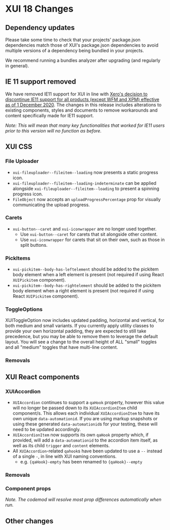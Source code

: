 # XUI 18 Changes

## Dependency updates

Please take some time to check that your projects' package.json dependencies match those of XUI's package.json dependencies to avoid multiple versions of a dependency being bundled in your projects.

We recommend running a bundles analyzer after upgrading (and regularly in general).

## IE 11 support removed

We have removed IE11 support for XUI in line with [Xero's decision to discontinue IE11 support for all products (except WFM and XPM) effective as of 1 December 2020](https://xero.slack.com/archives/C63PJSH25/p1606789311155600). The changes in this release includes alterations to existing components, styles and documents to remove workarounds and content specifically made for IE11 support.

_Note: This will mean that many key functionalities that worked for IE11 users prior to this version will no function as before._

## XUI CSS

### File Uploader

- `xui-fileuploader--fileitem--loading` now presents a static progress icon.
- `xui-fileuploader--fileitem--loading-indeterminate` can be applied alongside `xui-fileuploader--fileitem--loading` to present a spinning progress icon.
- `FileObject` now accepts an `uploadProgressPercentage` prop for visually communicating the upload progress.

### Carets

- `xui-button--caret` and `xui-iconwrapper` are no longer used together.
  - Use `xui-button--caret` for carets that sit alongside other content.
  - Use `xui-iconwrapper` for carets that sit on their own, such as those in split buttons.

### PickItems

- `xui-pickitem--body-has-leftelement` should be added to the pickitem body element when a left element is present (not required if using React `XUIPickitem` component).
- `xui-pickitem--body-has-rightelement` should be added to the pickitem body element when a right element is present (not required if using React `XUIPickitem` component).

### ToggleOptions

XUIToggleOption now includes updated padding, horizontal and vertical, for both medium and small variants. If you currently apply utility classes to provide your own horizontal padding, they are expected to still take precedence, but you may be able to remove them to leverage the default layout. You will see a change to the overall height of ALL "small" toggles and all "medium" toggles that have multi-line content.

### Removals

## XUI React components

### XUIAccordion

- `XUIAccordion` continues to support a `qaHook` property, however this value will no longer be passed down to its `XUIAccordionItem` child component/s. This allows each individual `XUIAccordionItem` to have its own unique `data-automationid`. If you are using markup snapshots or using these generated `data-automationid`s for your testing, these will need to be updated accordingly.
- `XUIAccordionItem` now supports its own `qaHook` property which, if provided, will add a `data-automationid` to the accordion item itself, as well as its child `trigger` and `content` elements.
- All `XUIAccordion`-related `qahook`s have been updated to use a `--` instead of a single `-`, in line with XUI naming conventions.
  - e.g. `{qaHook}-empty` has been renamed to `{qaHook}--empty`

### Removals

### Component props

_Note. The codemod will resolve most prop differences automatically when run._

## Other changes
